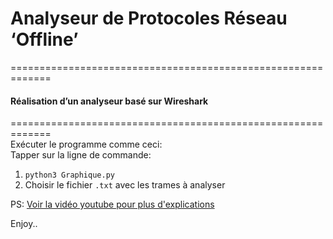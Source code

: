 # Analyseur de Protocoles Réseau ‘Offline’ 
=============================================================
#### Réalisation d’un analyseur basé sur Wireshark  
=============================================================  
Exécuter le programme comme ceci:  
Tapper sur la ligne de commande:  
1. `python3 Graphique.py`  
2. Choisir le fichier `.txt` avec les trames à analyser  
  
PS: [Voir la vidéo youtube pour plus d'explications](https://www.youtube.com/watch?v=Guj-1CmnYT4&t=602s)  
  
Enjoy..    
